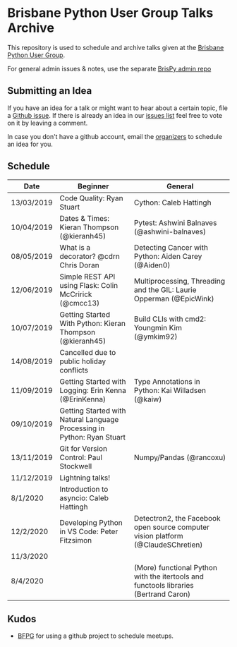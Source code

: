 # Brisbane Python User Group Talks Archive

This repository is used to schedule and archive talks given at the
[Brisbane Python User
Group](https://www.meetup.com/Brisbane-Python-User-Group/).

For general admin issues & notes, use the separate
[BrisPy admin repo](https://github.com/BrisPy/brispy-admin)

## Submitting an Idea

If you have an idea for a talk or might want to hear about a certain
topic, file a [Github
issue](https://github.com/BrisPy/talks/issues/new). If there is already
an idea in our [issues list](https://github.com/BrisPy/talks/issues)
feel free to vote on it by leaving a comment.

In case you don't have a github account, email the
[organizers](https://www.meetup.com/Brisbane-Python-User-Group/members/?op=leaders)
to schedule an idea for you.

## Schedule


| Date       | Beginner                                    | General                                      |
|------------|---------------------------------------------|----------------------------------------------|
| 13/03/2019 | Code Quality: Ryan Stuart                   | Cython: Caleb Hattingh                       |
| 10/04/2019 | Dates & Times: Kieran Thompson (@kieranh45) | Pytest: Ashwini Balnaves (@ashwini-balnaves) |
| 08/05/2019 | What is a decorator? @cdrn Chris Doran      | Detecting Cancer with Python: Aiden Carey (@Aiden0) |
| 12/06/2019 | Simple REST API using Flask: Colin McCririck (@cmcc13) | Multiprocessing, Threading and the GIL: Laurie Opperman (@EpicWink)                                             |
| 10/07/2019 | Getting Started With Python: Kieran Thompson (@kieranh45) | Build CLIs with cmd2: Youngmin Kim (@ymkim92) |
| 14/08/2019 | Cancelled due to public holiday conflicts   |                                              |
| 11/09/2019 | Getting Started with Logging: Erin Kenna (@ErinKenna) | Type Annotations in Python: Kai Willadsen (@kaiw) |
| 09/10/2019 | Getting Started with Natural Language Processing in Python: Ryan Stuart                    |
| 13/11/2019 | Git for Version Control: Paul Stockwell     | Numpy/Pandas (@rancoxu)                      |
| 11/12/2019 | Lightning talks!                                                                           |
| 8/1/2020   | Introduction to asyncio: Caleb Hattingh                                                    |
| 12/2/2020  | Developing Python in VS Code: Peter Fitzsimon | Detectron2, the Facebook open source computer vision platform (@ClaudeSChretien) |
| 11/3/2020  |                                             |                                              |
| 8/4/2020   |                                             | (More) functional Python with the itertools and functools libraries (Bertrand Caron) |


## Kudos

* [BFPG](https://github.com/bfpg/talks) for using a github project to
  schedule meetups.
